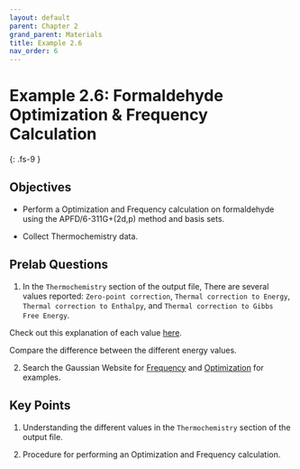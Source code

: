 ```yaml
---
layout: default
parent: Chapter 2
grand_parent: Materials
title: Example 2.6
nav_order: 6
---
```


# Example 2.6: Formaldehyde Optimization & Frequency Calculation
{: .fs-9 }

## Objectives
- Perform a Optimization and Frequency calculation on formaldehyde using the APFD/6-311G+(2d,p) method and basis sets.

- Collect Thermochemistry data.

## Prelab Questions

1. In the `Thermochemistry` section of the output file, There are several values reported: `Zero-point correction`, `Thermal correction to Energy`, `Thermal correction to Enthalpy`, and `Thermal correction to Gibbs Free Energy`.

Check out this explanation of each value [here](https://www.cup.uni-muenchen.de/ch/compchem/vib/thermo1.html).

Compare the difference between the different energy values.

2. Search the Gaussian Website for [Frequency](https://gaussian.com/freq/) and [Optimization](https://gaussian.com/opt/) for examples.

## Key Points

1. Understanding the different values in the `Thermochemistry` section of the output file.

2. Procedure for performing an Optimization and Frequency calculation.